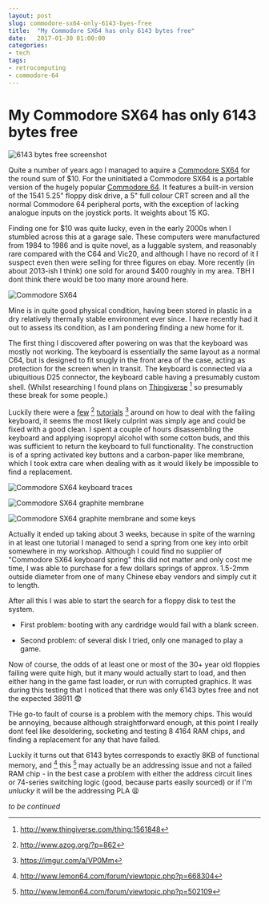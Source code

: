 ```yaml
---
layout: post
slug: commodore-sx64-only-6143-byes-free
title:  "My Commodore SX64 has only 6143 bytes free"
date:   2017-01-30 01:00:00
categories:
- tech
tags:
- retrocomputing
- commodore-64
---
```


# My Commodore SX64 has only 6143 bytes free

![6143 bytes free screenshot](/public/sx64-k1.jpg)

Quite a number of years ago I managed to aquire a [Commodore SX64](https://en.wikipedia.org/wiki/Commodore_SX-64) for the round sum of $10.
For the uninitiated a Commodore SX64 is a portable version of the hugely popular [Commodore 64](https://en.wikipedia.org/wiki/Commodore_64). It features a built-in version of the 1541 5.25" floppy disk drive, a 5" full colour CRT screen and all the normal Commodore 64 peripheral ports, with the exception of lacking analogue inputs on the joystick ports. It weights about 15 KG.

Finding one for $10 was quite lucky, even in the early 2000s when I stumbled across this at a garage sale. These computers were manufactured from 1984 to 1986 and is quite novel, as a luggable system, and reasonably rare compared with the C64 and Vic20, and although I have no record of it I suspect even then were selling for three figures on ebay. More recently (in about 2013-ish I think) one sold for around $400 roughly in my area. TBH I dont think there would be too many more around here.

![Commodore SX64](/public/sx64-k0.jpg)

Mine is in quite good physical condition, having been stored in plastic in a dry relatively thermally stable
environment ever since. I have recently had it out to assess its condition, as I am pondering finding a new home for it.


The first thing I discovered after powering on was that the keyboard was mostly not working. The keyboard is essentially
the same layout as a normal C64, but is
designed to fit snugly in the front area of the case, acting as protection for the screen when in transit. The
keyboard is connected via a ubiquitious D25 connector, the keyboard cable having a presumably custom shell. (Whilst researching I found plans on [Thingiverse](http://www.thingiverse.com/thing:1561848) [^1] so presumably these break for some people.)

Luckily there were a [few](http://www.azog.org/?p=862) [^2] [tutorials](https://imgur.com/a/VP0Mm) [^3] around on how to deal with the failing keyboard, it seems
the most likely culprint was simply age and could be fixed with a good clean. I spent a couple of hours
disassembling the keyboard and applying isopropyl alcohol with some cotton buds, and this was sufficient to
return the keyboard to full functionality. The construction is of a spring activated key buttons and a carbon-paper like membrane, which I took extra care when dealing with as it would likely be impossible to find a
replacement.

![Commodore SX64 keyboard traces](/public/sx64-k2.jpg)

![Commodore SX64 graphite membrane](/public/sx64-k3.jpg)

![Commodore SX64 graphite membrane and some keys](/public/sx64-k4.jpg)

Actually it ended up taking about 3 weeks, because in spite of the warning in at least one tutorial I managed to
send a spring from one key into orbit somewhere in my workshop. Although I could find no supplier of
"Commodore SX64 keyboard spring" this did not matter and only cost me time, I was able to purchase for a few dollars
springs of approx. 1.5-2mm outside diameter from one of many Chinese ebay vendors and simply cut it to length.

After all this I was able to start the search for a floppy disk to test the system.

- First problem: booting with any cardridge would fail with a blank screen.

- Second problem: of several disk I tried, only one managed to play a game.

Now of course,
the odds of at least one or most of the 30+ year old floppies failing were quite high, but it
many would actually start to load, and then either hang in the game fast loader, or run with
corrupted graphics. It was during this testing that I noticed that there was only 6143 bytes free and not the expected 38911 :fearful:

THe go-to fault of course is a problem with the memory chips. This would be annoying, because although straightforward enough, at this point I really dont feel like desoldering, socketing and testing
8 4164 RAM chips, and finding a replacement for any that have failed.

Luckily it turns out that 6143 bytes corresponds to exactly 8KB of functional memory, and [^4] this [^5] may actually be an addressing issue and not a failed RAM chip - in the best case a problem with either the address circuit lines or 74-series switching logic (good, because parts easily sourced) or if I'm  _unlucky_ it will be the addressing PLA :tired_face:

_to be continued_

[^1]: http://www.thingiverse.com/thing:1561848

[^2]: http://www.azog.org/?p=862

[^3]: https://imgur.com/a/VP0Mm

[^4]: http://www.lemon64.com/forum/viewtopic.php?p=668304

[^5]: http://www.lemon64.com/forum/viewtopic.php?p=502109
